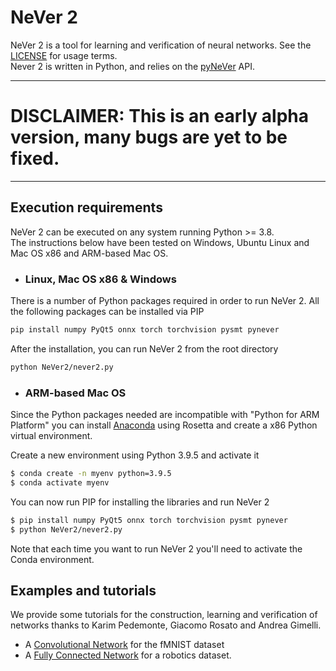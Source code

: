 # NeVer 2

NeVer 2 is a tool for learning and verification of neural networks. 
See the [LICENSE](https://github.com/NeVerTools/NeVer2/blob/main/LICENSE.txt) 
for usage terms. \
Never 2 is written in Python, and relies on the 
[pyNeVer](https://www.github.com/nevertools/pynever) API.

---

# DISCLAIMER: This is an early alpha version, many bugs are yet to be fixed.

---
## Execution requirements

NeVer 2 can be executed on any system running Python >= 3.8. \
The instructions below have been tested on Windows, 
Ubuntu Linux and Mac OS x86 and ARM-based Mac OS.

* ### Linux, Mac OS x86 & Windows
There is a number of Python packages required in order to
run NeVer 2. All the following packages can be installed
via PIP

```bash
pip install numpy PyQt5 onnx torch torchvision pysmt pynever
```

After the installation, you can run NeVer 2 from the root directory

```bash
python NeVer2/never2.py
```

* ### ARM-based Mac OS

Since the Python packages needed are incompatible with "Python for ARM
Platform" you can install [Anaconda](https://www.anaconda.com/) using
Rosetta and create a x86 Python virtual environment.

Create a new environment using Python 3.9.5 and activate it

```bash
$ conda create -n myenv python=3.9.5
$ conda activate myenv
```

You can now run PIP for installing the libraries and run NeVer 2

```bash
$ pip install numpy PyQt5 onnx torch torchvision pysmt pynever
$ python NeVer2/never2.py
```

Note that each time you want to run NeVer 2 you'll need to activate 
the Conda environment.

## Examples and tutorials

We provide some tutorials for the construction, learning and 
verification of networks thanks to Karim Pedemonte, Giacomo Rosato
and Andrea Gimelli.

* A [Convolutional Network](https://nevertools.github.io/tutorial_fmnist.html)
for the fMNIST dataset
* A [Fully Connected Network](https://nevertools.github.io/tutorial_fmnist.html) 
for a robotics dataset.
